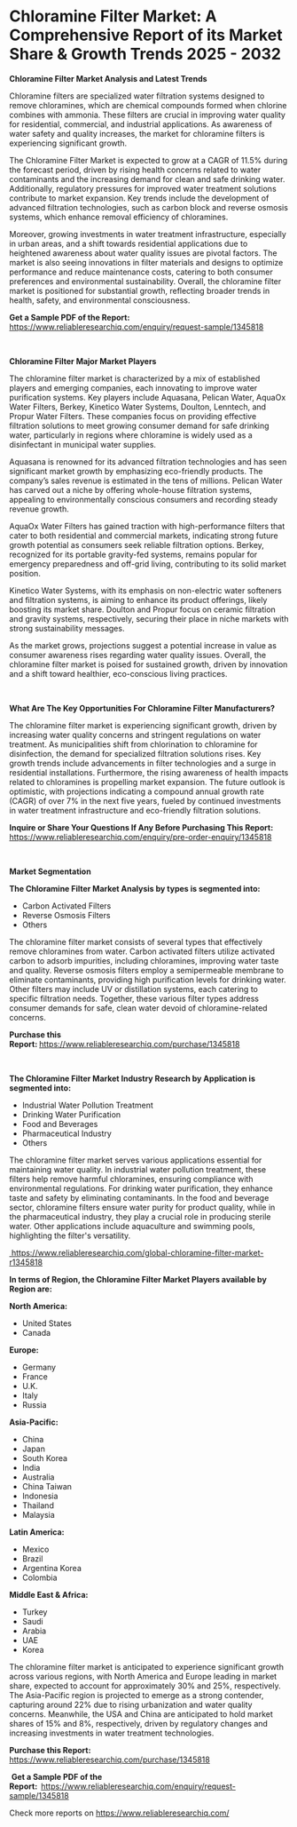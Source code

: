 <p><h1>Chloramine Filter Market: A Comprehensive Report of its Market Share & Growth Trends 2025 - 2032</h1></p><p><strong>Chloramine Filter Market Analysis and Latest Trends</strong></p>
<p><p>Chloramine filters are specialized water filtration systems designed to remove chloramines, which are chemical compounds formed when chlorine combines with ammonia. These filters are crucial in improving water quality for residential, commercial, and industrial applications. As awareness of water safety and quality increases, the market for chloramine filters is experiencing significant growth.</p><p>The Chloramine Filter Market is expected to grow at a CAGR of 11.5% during the forecast period, driven by rising health concerns related to water contaminants and the increasing demand for clean and safe drinking water. Additionally, regulatory pressures for improved water treatment solutions contribute to market expansion. Key trends include the development of advanced filtration technologies, such as carbon block and reverse osmosis systems, which enhance removal efficiency of chloramines.</p><p>Moreover, growing investments in water treatment infrastructure, especially in urban areas, and a shift towards residential applications due to heightened awareness about water quality issues are pivotal factors. The market is also seeing innovations in filter materials and designs to optimize performance and reduce maintenance costs, catering to both consumer preferences and environmental sustainability. Overall, the chloramine filter market is positioned for substantial growth, reflecting broader trends in health, safety, and environmental consciousness.</p></p>
<p><strong>Get a Sample PDF of the Report:&nbsp;</strong> <a href="https://www.reliableresearchiq.com/enquiry/request-sample/1345818?utm_campaign=2739&utm_medium=2&utm_source=Github&utm_content=ia&utm_term=09042025&utm_id=chloramine-filter">https://www.reliableresearchiq.com/enquiry/request-sample/1345818</a></p>
<p>&nbsp;</p>
<p><strong>Chloramine Filter Major Market Players</strong></p>
<p><p>The chloramine filter market is characterized by a mix of established players and emerging companies, each innovating to improve water purification systems. Key players include Aquasana, Pelican Water, AquaOx Water Filters, Berkey, Kinetico Water Systems, Doulton, Lenntech, and Propur Water Filters. These companies focus on providing effective filtration solutions to meet growing consumer demand for safe drinking water, particularly in regions where chloramine is widely used as a disinfectant in municipal water supplies.</p><p>Aquasana is renowned for its advanced filtration technologies and has seen significant market growth by emphasizing eco-friendly products. The company’s sales revenue is estimated in the tens of millions. Pelican Water has carved out a niche by offering whole-house filtration systems, appealing to environmentally conscious consumers and recording steady revenue growth.</p><p>AquaOx Water Filters has gained traction with high-performance filters that cater to both residential and commercial markets, indicating strong future growth potential as consumers seek reliable filtration options. Berkey, recognized for its portable gravity-fed systems, remains popular for emergency preparedness and off-grid living, contributing to its solid market position.</p><p>Kinetico Water Systems, with its emphasis on non-electric water softeners and filtration systems, is aiming to enhance its product offerings, likely boosting its market share. Doulton and Propur focus on ceramic filtration and gravity systems, respectively, securing their place in niche markets with strong sustainability messages.</p><p>As the market grows, projections suggest a potential increase in value as consumer awareness rises regarding water quality issues. Overall, the chloramine filter market is poised for sustained growth, driven by innovation and a shift toward healthier, eco-conscious living practices.</p></p>
<p>&nbsp;</p>
<p><strong>What Are The Key Opportunities For Chloramine Filter Manufacturers?</strong></p>
<p><p>The chloramine filter market is experiencing significant growth, driven by increasing water quality concerns and stringent regulations on water treatment. As municipalities shift from chlorination to chloramine for disinfection, the demand for specialized filtration solutions rises. Key growth trends include advancements in filter technologies and a surge in residential installations. Furthermore, the rising awareness of health impacts related to chloramines is propelling market expansion. The future outlook is optimistic, with projections indicating a compound annual growth rate (CAGR) of over 7% in the next five years, fueled by continued investments in water treatment infrastructure and eco-friendly filtration solutions.</p></p>
<p><strong>Inquire or Share Your Questions If Any Before Purchasing This Report:</strong> <a href="https://www.reliableresearchiq.com/enquiry/pre-order-enquiry/1345818?utm_campaign=2739&utm_medium=2&utm_source=Github&utm_content=ia&utm_term=09042025&utm_id=chloramine-filter">https://www.reliableresearchiq.com/enquiry/pre-order-enquiry/1345818</a></p>
<p>&nbsp;</p>
<p><strong>Market Segmentation</strong></p>
<p><strong>The Chloramine Filter Market Analysis by types is segmented into:</strong></p>
<p><ul><li>Carbon Activated Filters</li><li>Reverse Osmosis Filters</li><li>Others</li></ul></p>
<p><p>The chloramine filter market consists of several types that effectively remove chloramines from water. Carbon activated filters utilize activated carbon to adsorb impurities, including chloramines, improving water taste and quality. Reverse osmosis filters employ a semipermeable membrane to eliminate contaminants, providing high purification levels for drinking water. Other filters may include UV or distillation systems, each catering to specific filtration needs. Together, these various filter types address consumer demands for safe, clean water devoid of chloramine-related concerns.</p></p>
<p><strong>Purchase this Report:&nbsp;</strong><a href="https://www.reliableresearchiq.com/purchase/1345818?utm_campaign=2739&utm_medium=2&utm_source=Github&utm_content=ia&utm_term=09042025&utm_id=chloramine-filter">https://www.reliableresearchiq.com/purchase/1345818</a></p>
<p>&nbsp;</p>
<p><strong>The Chloramine Filter Market Industry Research by Application is segmented into:</strong></p>
<p><ul><li>Industrial Water Pollution Treatment</li><li>Drinking Water Purification</li><li>Food and Beverages</li><li>Pharmaceutical Industry</li><li>Others</li></ul></p>
<p><p>The chloramine filter market serves various applications essential for maintaining water quality. In industrial water pollution treatment, these filters help remove harmful chloramines, ensuring compliance with environmental regulations. For drinking water purification, they enhance taste and safety by eliminating contaminants. In the food and beverage sector, chloramine filters ensure water purity for product quality, while in the pharmaceutical industry, they play a crucial role in producing sterile water. Other applications include aquaculture and swimming pools, highlighting the filter's versatility.</p></p>
<p><a href="https://www.reliableresearchiq.com/global-chloramine-filter-market-r1345818?utm_campaign=2739&utm_medium=2&utm_source=Github&utm_content=ia&utm_term=09042025&utm_id=chloramine-filter">&nbsp;https://www.reliableresearchiq.com/global-chloramine-filter-market-r1345818</a></p>
<p><strong>In terms of Region, the Chloramine Filter Market Players available by Region are:</strong></p>
<p>
    <p> <strong> North America: </strong>
        <ul>
            <li>United States</li>
            <li>Canada</li>
        </ul>
        </p> 
    <p> <strong> Europe: </strong>
        <ul>
            <li>Germany</li>
            <li>France</li>
            <li>U.K.</li>
            <li>Italy</li>
            <li>Russia</li>
        </ul>
        </p> 
    <p> <strong> Asia-Pacific: </strong>
        <ul>
            <li>China</li>
            <li>Japan</li>
            <li>South Korea</li>
            <li>India</li>
            <li>Australia</li>
            <li>China Taiwan</li>
            <li>Indonesia</li>
            <li>Thailand</li>
            <li>Malaysia</li>
        </ul>
        </p> 
    <p> <strong> Latin America: </strong>
        <ul>
            <li>Mexico</li>
            <li>Brazil</li>
            <li>Argentina Korea</li>
            <li>Colombia</li>
        </ul>
        </p> 
    <p> <strong> Middle East & Africa: </strong>
        <ul>
            <li>Turkey</li>
            <li>Saudi</li>
            <li>Arabia</li>
            <li>UAE</li>
            <li>Korea</li>
        </ul>
    </p>
    </p>
<p><p>The chloramine filter market is anticipated to experience significant growth across various regions, with North America and Europe leading in market share, expected to account for approximately 30% and 25%, respectively. The Asia-Pacific region is projected to emerge as a strong contender, capturing around 22% due to rising urbanization and water quality concerns. Meanwhile, the USA and China are anticipated to hold market shares of 15% and 8%, respectively, driven by regulatory changes and increasing investments in water treatment technologies.</p></p>
<p><strong>Purchase this Report: </strong><a href="https://www.reliableresearchiq.com/purchase/1345818?utm_campaign=2739&utm_medium=2&utm_source=Github&utm_content=ia&utm_term=09042025&utm_id=chloramine-filter">https://www.reliableresearchiq.com/purchase/1345818</a></p>
<p>&nbsp;<strong>Get a Sample PDF of the Report:&nbsp;&nbsp;</strong><a href="https://www.reliableresearchiq.com/enquiry/request-sample/1345818?utm_campaign=2739&utm_medium=2&utm_source=Github&utm_content=ia&utm_term=09042025&utm_id=chloramine-filter">https://www.reliableresearchiq.com/enquiry/request-sample/1345818</a></p>
<p><strong></strong></p>
<p>Check more reports on <a href="https://www.reliableresearchiq.com/?utm_campaign=2739&utm_medium=2&utm_source=Github&utm_content=ia&utm_term=09042025&utm_id=chloramine-filter">https://www.reliableresearchiq.com/</a></p>